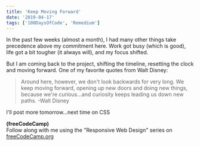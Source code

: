 ```yaml
---
title: 'Keep Moving Forward'
date: '2019-04-17'
tags: ['100DaysOfCode', 'Remedium']
---
```


In the past few weeks (almost a month), I had many other things take precedence above my commitment here. Work got busy (which is good), life got a bit tougher (it always will), and my focus shifted.

But I am coming back to the project, shifting the timeline, resetting the clock and moving forward. One of my favorite quotes from Walt Disney:

>Around here, however, we don't look backwards for very long. We keep moving forward, opening up new doors and doing new things, because we're curious...and curiosity keeps leading us down new paths. -Walt Disney

I'll post more tomorrow...next time on CSS

**(freeCodeCamp)**<br />
Follow along with me using the "Responsive Web Design" series on [freeCodeCamp.org](https://learn.freecodecamp.org/responsive-web-design/)